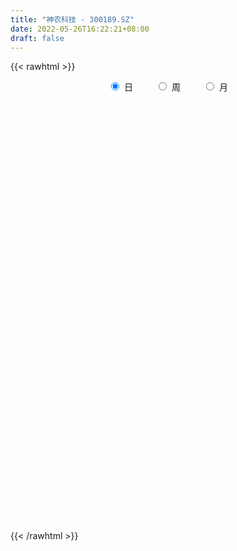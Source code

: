 ```yaml
---
title: "神农科技 - 300189.SZ"
date: 2022-05-26T16:22:21+08:00
draft: false
---
```

{{< rawhtml >}}
    <div style="text-align: center">
        <label style="padding: 1rem;"><input style="margin-right: .5rem" type="radio" name="period" value="D" checked onclick="period_change(this)">日</label>
        <label style="padding: 1rem;"><input style="margin-right: .5rem" type="radio" name="period" value="W" onclick="period_change(this)">周</label>
        <label style="padding: 1rem;"><input style="margin-right: .5rem" type="radio" name="period" value="M" onclick="period_change(this)">月</label>
    </div>
    <div id="chart" style="height: 700px;"></div> 
    <script type="text/javascript">
        const D_v = [221427.5,220126.74,212995.93,187002.73,389281.19,468902.78,307230.5,248654.86,232106.1,325327.1,244680.83,442711.5,512881.72,376508.0,364541.76,390966.27,233790.77,175283.08,256655.1,210561.5,203528.81,246309.56,221270.44,147859.33,313978.58,1551215.27,1178352.52,631935.42,480003.59,545275.22,799093.04,592951.86,529334.05,643254.42,904867.91,1520172.8,949518.27,1196945.8400000001,838234.14,1289145.6299999999,1367987.3100000001,982517.29,641512.48,553395.45,1261748.0800000001,732877.54,625342.98,1021314.39,1595208.5900000001,1415084.48,1264496.7,1037135.04,1068591.6799999999,1114634.51,1195392.3700000001,1519940.52,1092014.3400000001,1830542.3799999999,1083119.6200000001,749016.87,748672.1,957657.52,685696.8199999999,1139090.73,1005243.37,774720.0,358575.77,346448.83,293955.55,384685.1,403332.57,456805.97,756200.3199999999,451701.15,344176.12,384254.34,258199.54,265588.38,590763.11,364425.09,228856.15,838490.96,1144637.9399999999,738528.99,621889.55,478455.92,471157.39,886914.61,581817.46,306434.99,637147.17,517905.34,306486.59,185674.56,281702.0,157778.94,507738.75,412223.3,276349.1,291842.24,212289.3,446748.0,461545.38,308509.0,201988.55,188543.0,161842.0,132870.14,159846.0,329126.0,202982.84,116525.0,169231.5,279080.04,225454.49,297828.53,234854.71,155724.0,485725.69,348773.69,299288.0,919610.42,676040.0,292666.36,230934.5,237612.79,184900.91,216069.2,266731.83,244436.21,173340.0,193671.05,171065.38,205373.38,161489.7,289467.29,207354.11,195347.0,180239.69,169894.07,354476.5,437767.63,272613.0,440521.79,272103.05,438979.41,635307.79,661361.35,493871.56,489530.91,644792.01,558711.96,558547.78,386285.5,402298.07,483935.72,243616.8,914162.41,542324.13,354297.5,553081.72,242763.26,379045.48,234863.14,415181.01,461402.14,370172.17,484359.47,204275.2,268207.5,156443.97,152685.0,291152.0,245563.59,224158.0,252987.73,218944.05,256878.01,277331.0,181918.0,179094.5,181186.03,184789.0,205204.58,182207.64,224216.1,339104.96,421166.94,572440.0,550833.6899999999,327034.44,238997.64,219918.14,1780584.29,1676909.1200000001,1221545.3700000001,1212899.8300000001,879284.62,814819.55,695037.16,1457213.8,939723.9,786296.0,697139.74,678268.79,543797.54,1530311.21,914368.8100000001,544634.0600000001,680582.71,1431298.72,1925667.1699999999,1819511.6599999999,1600358.78,1083783.4399999999,1385683.1599999999,1101824.8300000001,801973.0,562685.0,2839201.6099999999,2668002.1600000001,2456901.5,1743604.22,1588635.5,1787042.3300000001,2258782.6899999999,2464278.6499999999,2089936.9299999999,1375220.3899999999,1302164.72,1142779.95,1030344.0,903600.98,888578.2,889006.27,710558.36,568527.8,740716.6800000001,1000331.24,664975.0,686676.5,1966407.04,1435565.1599999999,906001.53,1498781.0700000001,1339130.51,1563567.22,1250356.8999999999,790852.15,652354.72]
const D_histogram = [0.0,0.0044672365,0.001917439,-0.0023484985,0.0027497271,0.006423761,0.0051688395,0.0066221381,0.0071289126,0.0082759631,0.0046399204,0.007758609,0.0123771556,0.0061782827,0.0056354906,-0.0041101027,-0.0088927596,-0.0141228206,-0.0212414786,-0.024016874,-0.0321660629,-0.034886638,-0.0429170055,-0.0429076635,-0.0313801153,0.0155519985,0.0451650581,0.0463131482,0.0371123247,0.0365008013,0.0418599257,0.038459639,0.0239161247,0.0190505526,0.030035218,0.0496720378,0.0550821308,0.0677586303,0.0586435484,0.0483394488,0.0536744943,0.0409682507,0.0239085503,0.0049599928,0.0119747883,0.0023208817,-0.0006872677,0.0050965097,0.0186287919,0.0203114274,0.0214523767,-0.0142309657,-0.0168470313,-0.0049433987,0.0045991556,0.0191710559,0.0271532021,0.0388209895,0.0259334975,0.0161406541,0.0068495156,-0.0086756615,-0.024083701,-0.0200485919,-0.0269670852,-0.0524522982,-0.0651448859,-0.0760254023,-0.0786447291,-0.0719404858,-0.0672380097,-0.0568635219,-0.0675988838,-0.0793614739,-0.0820359427,-0.0799633298,-0.0761180885,-0.0699135301,-0.0509089242,-0.0400779569,-0.0297410862,-0.003595403,0.0196093528,0.0377951371,0.0428611828,0.0387025939,0.0410173281,0.041430997,0.0264971142,0.0090479162,0.01389062,0.0005111022,-0.0184841266,-0.0252832212,-0.0457219754,-0.0518361556,-0.0344934236,-0.0173187568,-0.0113211076,-0.01453213,-0.0111881646,-0.0057999857,0.0082583483,0.0123171213,0.0085911692,0.0027143483,-0.0022941795,-0.002661634,-0.0058384143,-0.0157015999,-0.0343082761,-0.0381963156,-0.0300154176,-0.0178212715,-0.0081775547,0.0051242908,0.0097991703,0.0139048486,0.0269794938,0.0347180011,0.0399034793,0.0578040515,0.051971595,0.0423000319,0.0402054297,0.0352199665,0.0298799935,0.0264441783,0.0198544554,0.0096735861,0.0034970954,-0.0043209534,-0.0082809793,-0.0108727593,-0.0092554195,-0.0069781034,-0.0063051332,-0.0104877032,-0.0091741746,-0.0051019221,0.0030503058,0.0114109478,0.01433252,0.0225936413,0.0235061052,0.0235402248,0.02935014,0.0320269854,0.0363558226,0.0363048959,0.0410868613,0.0357901332,0.0199051292,0.0115726586,-0.0050173142,-0.0061183445,-0.0089267223,0.0020403958,0.0057459236,0.003416328,-0.0127924575,-0.0183144799,-0.0180833836,-0.0148554193,-0.0105226096,-0.0139967503,-0.009386582,-0.0216276098,-0.0290615896,-0.0406847857,-0.0510407823,-0.0548378989,-0.071430768,-0.0796948969,-0.0910583455,-0.0805867977,-0.0593474658,-0.034889938,-0.0121705968,0.0038288002,0.0103015884,0.0161840789,0.0181604423,0.0232871151,0.0217702199,0.0256918139,0.0359488975,0.0444519021,0.0404594246,0.0357720411,0.0263460562,0.0194894986,0.0171111263,0.0495341043,0.0751539112,0.0854226491,0.0898038712,0.067724378,0.053037266,0.0257636495,0.0315390149,0.0155345457,-0.017784764,-0.0365569563,-0.0387621408,-0.0310176762,0.0043257592,0.0148999462,0.0157427381,0.0142350785,0.02853156,0.0442611771,0.0606017796,0.0476126621,0.0289379926,0.017823557,0.0107133898,-0.0075785568,-0.0261592693,0.0243975796,0.0364487288,0.0427957354,0.0476899418,0.0334393578,0.0404070228,0.0576638164,0.0548065137,0.015754419,-0.0369526593,-0.0768640796,-0.1224424339,-0.1357191637,-0.1615679033,-0.155920834,-0.1304734553,-0.1166266035,-0.0971090871,-0.071648234,-0.0512917314,-0.0446574037,-0.0321918058,0.0222773985,0.0446461418,0.0551932234,0.0678628508,0.0804058361,0.0894759529,0.0720774031,0.0605345932,0.0473855806]
const D_fast = [0.0,0.0055840456,0.0035136078,-0.0013394543,0.0044462031,0.0097261773,0.0097634656,0.0128722988,0.0151613014,0.0183773427,0.0159012801,0.0209596209,0.0286724564,0.0240181542,0.0248842348,0.0141111158,0.007105269,-0.0016554971,-0.0140845248,-0.0228641388,-0.0390548433,-0.050497078,-0.0692566968,-0.0799742706,-0.0762917513,-0.0254716378,0.0154326862,0.0281590634,0.0282363211,0.036749998,0.0525741039,0.0587887269,0.0502242438,0.0501213098,0.0686147797,0.100669609,0.1198502347,0.1494663918,0.155012197,0.1567929595,0.1755466286,0.1730824477,0.1619998848,0.1442913255,0.1542998181,0.145226132,0.1420461656,0.1491040704,0.1672935506,0.174054043,0.1805580864,0.1413170027,0.1344891792,0.1451569621,0.1558493053,0.1752139696,0.1899844163,0.2113574511,0.2049533335,0.1991956536,0.191616894,0.1739228016,0.1524938368,0.1515167979,0.1378565333,0.0992582458,0.0702794365,0.0403925696,0.0181120606,0.0068311824,-0.0052758439,-0.0091172366,-0.0367523194,-0.0683552781,-0.0915387325,-0.109456952,-0.1246412328,-0.135915057,-0.1296376821,-0.128826204,-0.1259246049,-0.1006777724,-0.0725706784,-0.0449361098,-0.0291547685,-0.0236377089,-0.0110686427,-0.0002972245,-0.0086068288,-0.0237940478,-0.0154786889,-0.0287304312,-0.0523466916,-0.0654665915,-0.0973358396,-0.1164090586,-0.1076896826,-0.0948447049,-0.0916773327,-0.0985213876,-0.0979744633,-0.0940362809,-0.0779133598,-0.0707753064,-0.0723534662,-0.0775517001,-0.0831337728,-0.0841666357,-0.0888030197,-0.1025916052,-0.1297753504,-0.1432124688,-0.1425354252,-0.1347965969,-0.1271972689,-0.1126143507,-0.1054896786,-0.0979077881,-0.0780882695,-0.0616702619,-0.0465089139,-0.0141573288,-0.0069968866,-0.0060934417,0.0018633136,0.0056828419,0.0078128674,0.0109880968,0.0093619877,0.0015995149,-0.0037027019,-0.0126009891,-0.0186312598,-0.0239412296,-0.0246377447,-0.0241049545,-0.0250082676,-0.0318127634,-0.0327927785,-0.0299960065,-0.0210812022,-0.0098678232,-0.003363121,0.0105464107,0.0173354009,0.0232545767,0.0364020269,0.0470856187,0.0605034114,0.0695287088,0.0845823895,0.0882331947,0.077324473,0.0718851671,0.0540408656,0.0514102493,0.0463701909,0.0578474079,0.0629894166,0.0615139029,0.0421070031,0.0320063607,0.0277166111,0.0272307206,0.0289328779,0.0219595496,0.0242230724,0.0065751422,-0.008124235,-0.0299186275,-0.0530348197,-0.070541411,-0.1049919722,-0.1331798253,-0.1673078603,-0.1769830119,-0.1705805464,-0.1548455032,-0.1351688111,-0.1182122141,-0.1091640288,-0.0992355186,-0.0927190446,-0.081770593,-0.0778449332,-0.0675003857,-0.0482560778,-0.0286400977,-0.022517719,-0.0182620922,-0.021101563,-0.023085746,-0.0211863367,0.0236201673,0.068028452,0.0996528522,0.1264850421,0.1213366434,0.119908848,0.0990761438,0.1127362629,0.1006154301,0.0628499294,0.034938498,0.0230427784,0.0230328238,0.0594576991,0.0737568726,0.078535349,0.0805864591,0.1020158306,0.1288107419,0.1603017893,0.1592158374,0.1477756661,0.1411171197,0.1366853,0.1164987141,0.0913781843,0.1480344281,0.1691977595,0.1862437,0.2030603918,0.1971696473,0.214239068,0.2459118157,0.2567561414,0.2216426515,0.1596974083,0.1005699681,0.0243810054,-0.0228255153,-0.0890662308,-0.12239937,-0.1295703551,-0.1448801542,-0.1496399096,-0.142091115,-0.1345575453,-0.1390875685,-0.1346699221,-0.0746313681,-0.0411010894,-0.0167557019,0.0128796382,0.0455240825,0.0769631875,0.0775839885,0.0811748269,0.0798722095]
const D_slow = [0.0,0.0011168091,0.0015961689,0.0010090442,0.001696476,0.0033024163,0.0045946261,0.0062501607,0.0080323888,0.0101013796,0.0112613597,0.0132010119,0.0162953008,0.0178398715,0.0192487442,0.0182212185,0.0159980286,0.0124673234,0.0071569538,0.0011527353,-0.0068887804,-0.0156104399,-0.0263396913,-0.0370666072,-0.044911636,-0.0410236364,-0.0297323718,-0.0181540848,-0.0088760036,0.0002491967,0.0107141781,0.0203290879,0.0263081191,0.0310707572,0.0385795617,0.0509975712,0.0647681039,0.0817077615,0.0963686486,0.1084535108,0.1218721343,0.132114197,0.1380913346,0.1393313328,0.1423250298,0.1429052503,0.1427334333,0.1440075608,0.1486647587,0.1537426156,0.1591057097,0.1555479683,0.1513362105,0.1501003608,0.1512501497,0.1560429137,0.1628312142,0.1725364616,0.179019836,0.1830549995,0.1847673784,0.182598463,0.1765775378,0.1715653898,0.1648236185,0.151710544,0.1354243225,0.1164179719,0.0967567896,0.0787716682,0.0619621658,0.0477462853,0.0308465644,0.0110061959,-0.0095027898,-0.0294936222,-0.0485231444,-0.0660015269,-0.0787287579,-0.0887482472,-0.0961835187,-0.0970823694,-0.0921800312,-0.082731247,-0.0720159513,-0.0623403028,-0.0520859708,-0.0417282215,-0.035103943,-0.0328419639,-0.0293693089,-0.0292415334,-0.033862565,-0.0401833703,-0.0516138642,-0.0645729031,-0.073196259,-0.0775259482,-0.0803562251,-0.0839892576,-0.0867862987,-0.0882362951,-0.0861717081,-0.0830924277,-0.0809446354,-0.0802660484,-0.0808395932,-0.0815050017,-0.0829646053,-0.0868900053,-0.0954670743,-0.1050161532,-0.1125200076,-0.1169753255,-0.1190197142,-0.1177386415,-0.1152888489,-0.1118126367,-0.1050677633,-0.096388263,-0.0864123932,-0.0719613803,-0.0589684816,-0.0483934736,-0.0383421162,-0.0295371245,-0.0220671262,-0.0154560816,-0.0104924677,-0.0080740712,-0.0071997974,-0.0082800357,-0.0103502805,-0.0130684703,-0.0153823252,-0.0171268511,-0.0187031344,-0.0213250602,-0.0236186038,-0.0248940844,-0.0241315079,-0.021278771,-0.017695641,-0.0120472306,-0.0061707043,-0.0002856481,0.0070518869,0.0150586332,0.0241475889,0.0332238129,0.0434955282,0.0524430615,0.0574193438,0.0603125084,0.0590581799,0.0575285938,0.0552969132,0.0558070121,0.057243493,0.058097575,0.0548994606,0.0503208406,0.0457999947,0.0420861399,0.0394554875,0.0359562999,0.0336096544,0.028202752,0.0209373546,0.0107661581,-0.0019940374,-0.0157035121,-0.0335612041,-0.0534849284,-0.0762495148,-0.0963962142,-0.1112330806,-0.1199555651,-0.1229982143,-0.1220410143,-0.1194656172,-0.1154195975,-0.1108794869,-0.1050577081,-0.0996151531,-0.0931921996,-0.0842049753,-0.0730919998,-0.0629771436,-0.0540341333,-0.0474476193,-0.0425752446,-0.038297463,-0.025913937,-0.0071254592,0.0142302031,0.0366811709,0.0536122654,0.0668715819,0.0733124943,0.081197248,0.0850808844,0.0806346934,0.0714954544,0.0618049192,0.0540505001,0.0551319399,0.0588569264,0.062792611,0.0663513806,0.0734842706,0.0845495648,0.0997000097,0.1116031753,0.1188376734,0.1232935627,0.1259719101,0.1240772709,0.1175374536,0.1236368485,0.1327490307,0.1434479646,0.15537045,0.1637302895,0.1738320452,0.1882479993,0.2019496277,0.2058882325,0.1966500676,0.1774340477,0.1468234393,0.1128936483,0.0725016725,0.033521464,0.0009031002,-0.0282535507,-0.0525308225,-0.070442881,-0.0832658138,-0.0944301648,-0.1024781162,-0.0969087666,-0.0857472311,-0.0719489253,-0.0549832126,-0.0348817536,-0.0125127654,0.0055065854,0.0206402337,0.0324866289]
const D_data = [['2021-05-17', 4.51, 4.48, 4.44, 4.55],['2021-05-18', 4.49, 4.55, 4.45, 4.57],['2021-05-19', 4.52, 4.47, 4.47, 4.58],['2021-05-20', 4.45, 4.43, 4.42, 4.51],['2021-05-21', 4.44, 4.55, 4.43, 4.64],['2021-05-24', 4.76, 4.56, 4.55, 4.9],['2021-05-25', 4.45, 4.51, 4.41, 4.55],['2021-05-26', 4.45, 4.55, 4.45, 4.59],['2021-05-27', 4.55, 4.55, 4.5, 4.58],['2021-05-28', 4.51, 4.57, 4.51, 4.63],['2021-05-31', 4.55, 4.51, 4.47, 4.57],['2021-06-01', 4.53, 4.6, 4.5, 4.69],['2021-06-02', 4.59, 4.65, 4.52, 4.77],['2021-06-03', 4.61, 4.52, 4.49, 4.64],['2021-06-04', 4.54, 4.58, 4.53, 4.68],['2021-06-07', 4.57, 4.44, 4.43, 4.57],['2021-06-08', 4.43, 4.46, 4.4, 4.48],['2021-06-09', 4.43, 4.42, 4.4, 4.46],['2021-06-10', 4.43, 4.35, 4.32, 4.43],['2021-06-11', 4.34, 4.36, 4.33, 4.45],['2021-06-15', 4.35, 4.24, 4.23, 4.36],['2021-06-16', 4.23, 4.25, 4.15, 4.36],['2021-06-17', 4.2, 4.12, 4.1, 4.24],['2021-06-18', 4.14, 4.16, 4.1, 4.17],['2021-06-21', 4.16, 4.3, 4.13, 4.35],['2021-06-22', 4.34, 4.89, 4.3, 5.16],['2021-06-23', 4.7, 4.9, 4.55, 4.98],['2021-06-24', 4.8, 4.66, 4.66, 4.85],['2021-06-25', 4.64, 4.54, 4.54, 4.72],['2021-06-28', 4.61, 4.65, 4.56, 4.79],['2021-06-29', 4.61, 4.77, 4.55, 4.93],['2021-06-30', 4.7, 4.7, 4.62, 4.8],['2021-07-01', 4.65, 4.54, 4.51, 4.81],['2021-07-02', 4.48, 4.63, 4.41, 4.94],['2021-07-05', 4.65, 4.87, 4.58, 4.96],['2021-07-06', 4.85, 5.1, 4.77, 5.45],['2021-07-07', 5.04, 5.04, 4.95, 5.2],['2021-07-08', 5.09, 5.24, 4.98, 5.34],['2021-07-09', 5.13, 5.04, 5.03, 5.27],['2021-07-12', 5.41, 5.03, 5.02, 5.64],['2021-07-13', 4.93, 5.27, 4.93, 5.5],['2021-07-14', 5.16, 5.08, 5.06, 5.32],['2021-07-15', 5.03, 4.99, 4.96, 5.19],['2021-07-16', 4.94, 4.9, 4.86, 4.99],['2021-07-19', 4.93, 5.22, 4.81, 5.37],['2021-07-20', 5.11, 5.03, 4.98, 5.16],['2021-07-21', 5.06, 5.1, 5.01, 5.16],['2021-07-22', 5.12, 5.24, 5.05, 5.34],['2021-07-23', 5.24, 5.42, 5.2, 5.71],['2021-07-26', 5.31, 5.35, 5.21, 5.8],['2021-07-27', 5.32, 5.39, 5.22, 5.65],['2021-07-28', 5.25, 4.86, 4.83, 5.3],['2021-07-29', 4.92, 5.18, 4.9, 5.35],['2021-07-30', 5.29, 5.4, 5.19, 5.52],['2021-08-02', 5.35, 5.45, 5.31, 5.64],['2021-08-03', 5.5, 5.61, 5.38, 5.76],['2021-08-04', 5.5, 5.63, 5.46, 5.66],['2021-08-05', 5.58, 5.78, 5.49, 5.99],['2021-08-06', 5.65, 5.52, 5.48, 5.69],['2021-08-09', 5.56, 5.54, 5.45, 5.69],['2021-08-10', 5.5, 5.53, 5.46, 5.66],['2021-08-11', 5.5, 5.41, 5.27, 5.52],['2021-08-12', 5.45, 5.34, 5.33, 5.54],['2021-08-13', 5.34, 5.56, 5.26, 5.62],['2021-08-16', 5.55, 5.42, 5.41, 5.76],['2021-08-17', 5.32, 5.09, 5.06, 5.33],['2021-08-18', 5.06, 5.12, 5.06, 5.16],['2021-08-19', 5.04, 5.04, 5.0, 5.11],['2021-08-20', 5.02, 5.06, 4.95, 5.13],['2021-08-23', 5.03, 5.14, 5.01, 5.17],['2021-08-24', 5.12, 5.1, 5.08, 5.21],['2021-08-25', 5.1, 5.17, 5.05, 5.22],['2021-08-26', 5.17, 4.86, 4.85, 5.17],['2021-08-27', 4.86, 4.73, 4.66, 4.88],['2021-08-30', 4.69, 4.74, 4.68, 4.86],['2021-08-31', 4.69, 4.73, 4.61, 4.78],['2021-09-01', 4.72, 4.7, 4.66, 4.76],['2021-09-02', 4.7, 4.69, 4.64, 4.74],['2021-09-03', 4.66, 4.86, 4.65, 4.97],['2021-09-06', 4.88, 4.79, 4.71, 4.89],['2021-09-07', 4.75, 4.8, 4.75, 4.82],['2021-09-08', 4.82, 5.07, 4.8, 5.14],['2021-09-09', 5.1, 5.16, 5.1, 5.49],['2021-09-10', 5.14, 5.22, 5.09, 5.39],['2021-09-13', 5.14, 5.14, 5.01, 5.2],['2021-09-14', 5.12, 5.05, 5.03, 5.23],['2021-09-15', 5.0, 5.15, 4.97, 5.16],['2021-09-16', 5.12, 5.16, 5.09, 5.35],['2021-09-17', 5.05, 4.95, 4.9, 5.08],['2021-09-22', 4.8, 4.84, 4.8, 4.89],['2021-09-23', 4.87, 5.09, 4.85, 5.12],['2021-09-24', 5.03, 4.84, 4.8, 5.05],['2021-09-27', 4.8, 4.67, 4.6, 4.87],['2021-09-28', 4.69, 4.73, 4.63, 4.78],['2021-09-29', 4.61, 4.45, 4.45, 4.65],['2021-09-30', 4.51, 4.51, 4.48, 4.56],['2021-10-08', 4.55, 4.79, 4.55, 4.91],['2021-10-11', 4.78, 4.85, 4.74, 4.96],['2021-10-12', 4.76, 4.75, 4.68, 4.84],['2021-10-13', 4.75, 4.62, 4.51, 4.76],['2021-10-14', 4.62, 4.68, 4.54, 4.74],['2021-10-15', 4.74, 4.71, 4.68, 4.99],['2021-10-18', 4.56, 4.86, 4.5, 4.91],['2021-10-19', 4.81, 4.78, 4.76, 4.89],['2021-10-20', 4.75, 4.68, 4.68, 4.79],['2021-10-21', 4.72, 4.62, 4.6, 4.75],['2021-10-22', 4.61, 4.59, 4.57, 4.66],['2021-10-25', 4.57, 4.62, 4.57, 4.66],['2021-10-26', 4.59, 4.56, 4.56, 4.66],['2021-10-27', 4.52, 4.42, 4.25, 4.54],['2021-10-28', 4.4, 4.2, 4.2, 4.41],['2021-10-29', 4.21, 4.28, 4.21, 4.31],['2021-11-01', 4.26, 4.4, 4.26, 4.46],['2021-11-02', 4.45, 4.47, 4.4, 4.55],['2021-11-03', 4.45, 4.47, 4.39, 4.54],['2021-11-04', 4.42, 4.56, 4.42, 4.59],['2021-11-05', 4.56, 4.49, 4.48, 4.64],['2021-11-08', 4.46, 4.5, 4.42, 4.54],['2021-11-09', 4.5, 4.66, 4.48, 4.75],['2021-11-10', 4.62, 4.66, 4.61, 4.78],['2021-11-11', 4.71, 4.68, 4.63, 4.72],['2021-11-12', 4.7, 4.93, 4.66, 5.13],['2021-11-15', 4.85, 4.7, 4.64, 4.92],['2021-11-16', 4.68, 4.64, 4.64, 4.76],['2021-11-17', 4.64, 4.73, 4.6, 4.74],['2021-11-18', 4.73, 4.7, 4.67, 4.79],['2021-11-19', 4.68, 4.69, 4.62, 4.71],['2021-11-22', 4.64, 4.71, 4.64, 4.73],['2021-11-23', 4.72, 4.66, 4.62, 4.75],['2021-11-24', 4.64, 4.58, 4.56, 4.69],['2021-11-25', 4.59, 4.59, 4.54, 4.61],['2021-11-26', 4.55, 4.53, 4.5, 4.61],['2021-11-29', 4.48, 4.54, 4.47, 4.59],['2021-11-30', 4.54, 4.53, 4.48, 4.59],['2021-12-01', 4.53, 4.57, 4.5, 4.57],['2021-12-02', 4.59, 4.58, 4.55, 4.65],['2021-12-03', 4.56, 4.56, 4.53, 4.62],['2021-12-06', 4.55, 4.48, 4.48, 4.56],['2021-12-07', 4.53, 4.53, 4.5, 4.58],['2021-12-08', 4.55, 4.57, 4.49, 4.6],['2021-12-09', 4.56, 4.65, 4.56, 4.73],['2021-12-10', 4.62, 4.7, 4.61, 4.77],['2021-12-13', 4.75, 4.67, 4.62, 4.8],['2021-12-14', 4.64, 4.78, 4.61, 4.78],['2021-12-15', 4.76, 4.73, 4.7, 4.79],['2021-12-16', 4.71, 4.74, 4.67, 4.88],['2021-12-17', 4.7, 4.85, 4.68, 4.93],['2021-12-20', 4.77, 4.86, 4.73, 4.95],['2021-12-21', 4.81, 4.93, 4.74, 4.93],['2021-12-22', 4.88, 4.92, 4.86, 5.03],['2021-12-23', 4.87, 5.03, 4.84, 5.04],['2021-12-24', 4.96, 4.94, 4.85, 5.03],['2021-12-27', 5.0, 4.78, 4.77, 5.05],['2021-12-28', 4.78, 4.83, 4.75, 4.92],['2021-12-29', 4.78, 4.67, 4.65, 4.8],['2021-12-30', 4.69, 4.82, 4.67, 4.95],['2021-12-31', 4.82, 4.79, 4.77, 4.86],['2022-01-04', 4.8, 4.99, 4.78, 5.13],['2022-01-05', 5.15, 4.95, 4.89, 5.2],['2022-01-06', 4.97, 4.89, 4.87, 4.98],['2022-01-07', 4.86, 4.67, 4.66, 4.9],['2022-01-10', 4.67, 4.74, 4.59, 4.74],['2022-01-11', 4.75, 4.79, 4.7, 4.97],['2022-01-12', 4.82, 4.83, 4.74, 4.83],['2022-01-13', 4.79, 4.86, 4.77, 4.99],['2022-01-14', 4.82, 4.76, 4.74, 4.96],['2022-01-17', 4.8, 4.86, 4.77, 4.95],['2022-01-18', 4.79, 4.62, 4.61, 4.83],['2022-01-19', 4.58, 4.61, 4.57, 4.66],['2022-01-20', 4.6, 4.48, 4.47, 4.68],['2022-01-21', 4.48, 4.4, 4.4, 4.49],['2022-01-24', 4.42, 4.4, 4.35, 4.47],['2022-01-25', 4.4, 4.13, 4.1, 4.41],['2022-01-26', 4.13, 4.1, 4.02, 4.16],['2022-01-27', 4.11, 3.93, 3.92, 4.13],['2022-01-28', 3.85, 4.12, 3.85, 4.16],['2022-02-07', 4.24, 4.27, 4.12, 4.28],['2022-02-08', 4.27, 4.38, 4.22, 4.42],['2022-02-09', 4.38, 4.45, 4.34, 4.5],['2022-02-10', 4.39, 4.45, 4.36, 4.47],['2022-02-11', 4.43, 4.38, 4.34, 4.46],['2022-02-14', 4.37, 4.4, 4.34, 4.47],['2022-02-15', 4.38, 4.37, 4.29, 4.41],['2022-02-16', 4.35, 4.43, 4.31, 4.43],['2022-02-17', 4.37, 4.36, 4.33, 4.43],['2022-02-18', 4.31, 4.44, 4.31, 4.45],['2022-02-21', 4.4, 4.57, 4.38, 4.57],['2022-02-22', 4.55, 4.62, 4.53, 4.72],['2022-02-23', 4.72, 4.5, 4.48, 4.78],['2022-02-24', 4.42, 4.49, 4.41, 4.63],['2022-02-25', 4.39, 4.41, 4.34, 4.47],['2022-02-28', 4.44, 4.41, 4.37, 4.47],['2022-03-01', 4.41, 4.45, 4.39, 4.49],['2022-03-02', 4.46, 4.99, 4.46, 5.34],['2022-03-03', 4.88, 5.11, 4.8, 5.24],['2022-03-04', 5.14, 5.08, 4.95, 5.23],['2022-03-07', 5.25, 5.12, 4.97, 5.39],['2022-03-08', 4.93, 4.81, 4.73, 4.97],['2022-03-09', 4.7, 4.86, 4.46, 4.88],['2022-03-10', 4.79, 4.63, 4.6, 4.79],['2022-03-11', 4.64, 5.02, 4.62, 5.25],['2022-03-14', 4.91, 4.75, 4.75, 5.07],['2022-03-15', 4.66, 4.41, 4.41, 4.86],['2022-03-16', 4.46, 4.44, 4.16, 4.52],['2022-03-17', 4.44, 4.57, 4.41, 4.76],['2022-03-18', 4.58, 4.69, 4.49, 4.74],['2022-03-21', 4.7, 5.15, 4.7, 5.36],['2022-03-22', 5.07, 4.98, 4.95, 5.19],['2022-03-23', 4.98, 4.91, 4.89, 5.03],['2022-03-24', 4.86, 4.9, 4.86, 5.06],['2022-03-25', 4.85, 5.16, 4.85, 5.48],['2022-03-28', 5.49, 5.3, 5.15, 5.73],['2022-03-29', 5.32, 5.45, 5.22, 5.71],['2022-03-30', 5.1, 5.15, 4.99, 5.29],['2022-03-31', 5.07, 5.04, 5.01, 5.25],['2022-04-01', 5.25, 5.09, 5.04, 5.45],['2022-04-06', 4.87, 5.12, 4.86, 5.23],['2022-04-07', 5.07, 4.93, 4.87, 5.13],['2022-04-08', 4.94, 4.83, 4.71, 4.94],['2022-04-11', 4.81, 5.8, 4.81, 5.8],['2022-04-12', 5.61, 5.53, 5.4, 5.74],['2022-04-13', 5.43, 5.56, 5.31, 6.06],['2022-04-14', 5.48, 5.63, 5.39, 5.88],['2022-04-15', 5.51, 5.42, 5.37, 5.77],['2022-04-18', 5.43, 5.72, 5.39, 5.98],['2022-04-19', 5.87, 5.98, 5.64, 6.26],['2022-04-20', 5.82, 5.84, 5.8, 6.47],['2022-04-21', 5.77, 5.33, 5.3, 6.2],['2022-04-22', 5.09, 4.93, 4.88, 5.23],['2022-04-25', 4.85, 4.82, 4.76, 5.07],['2022-04-26', 4.85, 4.46, 4.4, 4.91],['2022-04-27', 4.33, 4.62, 4.1, 4.65],['2022-04-28', 4.51, 4.25, 4.2, 4.54],['2022-04-29', 4.3, 4.47, 4.3, 4.54],['2022-05-05', 4.57, 4.69, 4.43, 4.77],['2022-05-06', 4.55, 4.55, 4.53, 4.78],['2022-05-09', 4.5, 4.62, 4.46, 4.72],['2022-05-10', 4.54, 4.74, 4.43, 4.75],['2022-05-11', 4.66, 4.74, 4.61, 4.84],['2022-05-12', 4.67, 4.59, 4.5, 4.75],['2022-05-13', 4.62, 4.67, 4.58, 4.76],['2022-05-16', 4.85, 5.36, 4.76, 5.59],['2022-05-17', 5.32, 5.18, 5.1, 5.33],['2022-05-18', 5.11, 5.15, 5.09, 5.28],['2022-05-19', 5.11, 5.28, 5.1, 5.49],['2022-05-20', 5.2, 5.4, 5.15, 5.53],['2022-05-23', 5.31, 5.48, 5.3, 5.7],['2022-05-24', 5.42, 5.19, 5.16, 5.51],['2022-05-25', 5.16, 5.24, 5.09, 5.25],['2022-05-26', 5.2, 5.2, 5.05, 5.24]]
const W_v = [1000615.3900000001,601721.5,693019.86,773701.61,2233880.8599999999,815709.8999999999,1591432.8200000001,1204503.8,1715139.6000000001,1149829.47,652934.5700000001,316460.25,754177.45,562497.91,424351.63,605233.3099999999,491123.6,379370.23,238299.98,352476.8,217948.17,206840.49,281176.95,244970.65,202862.65,353514.26,247193.13,313590.42,257835.75,336125.28,148158.42,180243.02,355213.86,246925.62,470943.66,485615.05,1593959.8999999999,1062520.9099999999,1981139.6500000001,2320296.3999999999,560037.35,321403.56,546499.0,415163.6,1221831.21,1032133.9199999999,665459.5,342306.12,463148.5,275698.45,364639.13,234347.42,243924.32,434614.86,219396.7,272651.45,174163.0,210232.9,154438.59,148375.16,119908.5,179407.78,224478.2,175321.0,320443.5,456631.23,467178.29,256549.56,456137.0,245764.31,207558.65,235357.09,294060.17,128955.09,129175.41,113282.98,298158.49,143176.61,510825.54,159638.68,332069.75,1552244.9199999999,1202393.5700000001,1823355.25,1087627.3100000001,525246.0,2449013.9499999997,902642.14,761242.3799999999,1138579.77,708061.52,185749.77,897087.64,1116489.99,795465.39,897528.98,626972.9099999999,3176730.3300000001,7049432.8500000006,3284552.2199999997,1006692.0,789013.3100000001,918356.9299999999,503623.26,482587.24,933614.4,331348.83,593007.3199999999,546637.41,308955.49,446079.6699999999,286276.17,267014.39,33183.0,123470.99,230971.35,185844.85,294395.08,452323.75,644525.5399999999,704402.8099999999,573402.8,334730.79,348654.9,312424.72,291483.45,771194.23,2245443.8899999997,635024.25,360778.75,595246.27,941923.78,854071.37,730037.52,519942.82,1754065.3399999999,2538829.7399999998,3502096.96,2408580.6799999997,1628706.6600000001,968855.4099999999,2943127.4900000002,1571850.3600000001,833896.1,1364304.05,2153354.9699999997,3340453.3199999998,4811029.4399999995,1563734.8899999999,1272865.6500000001,834275.8099999999,762933.46,1994537.6300000001,2169606.5500000003,1153692.3300000001,1549661.51,3186620.9399999999,7627967.75,11137202.4800000004,8579543.5599999987,10732062.3100000005,10011614.3100000005,8548229.9499999993,5744195.8700000001,2076163.3900000001,740994.09,5580939.9400000004,3780614.7799999993,3613366.0699999998,2875429.4900000002,2841315.6800000002,2332812.2400000002,2217324.1499999999,3454562.3299999996,5488514.0600000005,5389970.4699999997,7562568.8600000003,3986471.2399999998,5515683.1799999997,3254244.98,2797499.5599999996,2615808.46,2138903.6099999999,851211.6899999999,1427588.0,7502211.7800000003,5477954.3499999996,3143386.5600000001,5138713.6600000001,6319097.9299999997,3039286.5600000001,2810010.4100000001,3239445.2599999998,2274312.6899999999,1822380.71,775840.1799999999,2044066.3100000001,1230834.0899999999,1582221.3399999999,1941323.8099999998,1267256.72,818968.14,4155485.3799999999,3109908.5899999999,5409738.96,4834558.1600000001,5236491.5800000001,5899942.4099999992,6721009.2300000004,4280134.04,2778943.52,2452725.1099999999,1842981.4899999998,3314939.1299999999,3040234.9299999997,1461487.5,931642.0900000001,507738.75,1639451.9399999999,1322427.9299999999,941349.98,1206449.27,2209121.7999999998,1622154.5599999998,1094248.29,1034749.86,1337724.8900000001,2059525.04,2848267.79,2074683.8700000001,2363865.7599999998,1733255.0300000003,1483458.3099999998,1166546.3200000001,1114165.5600000001,977603.35,2210580.0299999998,5137954.5600000005,5059254.96,3645225.9699999997,5101195.5099999998,7815004.2100000009,2466482.8300000001,11296344.9900000002,9975260.9900000002,5267467.8500000006,1599564.6299999999,3661227.2199999997,7145885.3100000005,4257130.9900000002]
const W_histogram = [0.0,-0.0051054131,0.0009083563,0.0116595618,0.0190463404,0.0283609602,0.0517326948,0.0672558231,0.0871033855,0.1109751578,0.1090614755,0.0959431281,0.0966925778,0.0694983563,0.0611564634,0.0406780405,0.0295278909,-0.0052525705,-0.0351398868,-0.044359025,-0.0579083099,-0.0746057395,-0.0973364299,-0.1000990391,-0.0944403119,-0.0759265258,-0.0680218549,-0.0580916395,-0.06770166,-0.0735848037,-0.0607014783,-0.0442508278,-0.0333457036,-0.0232211877,-0.0064056404,0.000973284,0.023746488,0.063855069,0.0679086671,0.0477200733,0.0260500318,0.0051662302,0.0024508098,0.0048779731,0.0180481743,0.0187132417,0.0127391717,0.0009734245,-0.0042352229,-0.0107948981,-0.0312346079,-0.0496587317,-0.0670168731,-0.0737097171,-0.0814952062,-0.0766081391,-0.0791759813,-0.0873777008,-0.09401429,-0.0920877641,-0.0872378552,-0.0838019172,-0.0761359317,-0.0877449745,-0.0838232591,-0.0561418118,-0.02318767,-0.0013668992,0.0238221043,0.0235822641,0.0328900069,0.0425136864,0.0421613528,0.0348404466,0.0247324929,0.0261147098,0.0313758812,0.0329774049,0.0334023691,0.0278860672,0.0354641033,0.0660875729,0.086425155,0.1347905238,0.1557609007,0.1644880814,0.2151250235,0.2250677427,0.1944300366,0.1867453111,0.1436465072,0.1007044083,0.0790273985,0.0773787494,0.0384157742,0.010566857,-0.0222818911,0.0551892459,0.0419046975,-0.0059648619,-0.0398034544,-0.0814902363,-0.0950926097,-0.1086695484,-0.1123366667,-0.1170023468,-0.1249735347,-0.1132540189,-0.1080561016,-0.0967611713,-0.0788254289,-0.0708896257,-0.0720287333,-0.0677829344,-0.0615064144,-0.0528695646,-0.0405328566,-0.0245169474,0.0000412555,0.0184553008,0.044774482,0.0592504646,0.0634949313,0.0590447324,0.0441381842,0.0188913885,0.0343926654,0.0254034532,0.0091355263,-0.0140534712,-0.0486291217,-0.0545949956,-0.0511261147,-0.062868859,-0.0508400819,-0.0129392897,0.0092259474,0.0318326568,0.0464384953,0.0468617417,0.0382666195,0.0479948473,0.0315741912,0.0308234104,0.0290143054,0.0329523366,0.0746725566,0.0700699603,0.0614035811,0.0428463366,0.019603012,0.0028926136,0.0071007366,-0.0019818393,-0.0131705374,0.0004643017,0.0270277041,0.1240580443,0.1296984176,0.2274375535,0.3032318964,0.3038095557,0.3292722665,0.2393354891,0.1482462356,0.0953333369,0.0874122579,0.0377077556,-0.047153318,-0.1003542186,-0.1523915351,-0.1699918477,-0.184481106,-0.1703133296,-0.1066295668,-0.074355948,-0.0358503679,-0.0266461861,-0.1160013994,-0.2149581223,-0.2523523435,-0.2786192544,-0.3156832741,-0.3268579471,-0.2655917182,-0.140467446,-0.0626056898,-0.0565967122,-0.0058267634,0.0237634362,0.0263478942,0.0437189749,0.0368007505,0.028338958,-0.012620154,-0.0251851536,-0.0294480196,-0.0301312146,-0.026551722,-0.021065762,-0.029302498,-0.044365431,-0.0258019054,-0.0055834124,0.0350468733,0.0511613747,0.0930681595,0.1142705654,0.1300584297,0.1362230958,0.1012609472,0.0529722902,0.0280975979,0.0338163201,0.0181284145,0.0000151432,-0.0327086934,-0.0338713869,-0.0380883764,-0.0464645732,-0.0690280405,-0.0659584859,-0.0321551653,-0.0241832649,-0.0276593668,-0.0259402342,-0.0139758831,0.0044528119,0.0221279612,0.0230375687,0.0152531988,0.0157946262,-0.0072278284,-0.0386909057,-0.0392453326,-0.0330718369,-0.0286732468,0.0191200023,0.0449763089,0.0383942553,0.0627921308,0.0707239944,0.0556329289,0.0810208516,0.0613416031,0.0162214637,-0.0080546947,-0.0154225883,0.0271574541,0.0393994543]
const W_fast = [0.0,-0.0063817664,-0.0001409079,0.0135251881,0.0256735517,0.0420784116,0.0783833199,0.1107204039,0.1523438128,0.2039593745,0.2293110611,0.2401784957,0.2651010899,0.2552814575,0.2622286804,0.2519197676,0.2481515907,0.2120579867,0.1733856987,0.1530768042,0.1250504418,0.0897015774,0.0426367795,0.0148494105,-0.0031019402,-0.0035697855,-0.0126705785,-0.0172632729,-0.0437987084,-0.068078053,-0.0703700972,-0.0649821536,-0.0624134553,-0.0580942363,-0.0428800991,-0.0352578537,-0.0065480278,0.0495243205,0.0705550854,0.0622965099,0.0471389763,0.0275467323,0.0254440143,0.029090671,0.0467729157,0.0521162935,0.0493270165,0.0378046254,0.0315371723,0.0222787726,-0.0059695893,-0.036808396,-0.0709207557,-0.0960410289,-0.1242003196,-0.1384652872,-0.1608271247,-0.1908732695,-0.2210134311,-0.2421088463,-0.2590684012,-0.2765829425,-0.28795094,-0.3214962264,-0.3385303257,-0.3248843314,-0.297727107,-0.2762480611,-0.2451035315,-0.2394478057,-0.2219175612,-0.2016654601,-0.1914774554,-0.19008825,-0.1940130805,-0.1861021861,-0.1729970445,-0.1631511695,-0.1543756131,-0.1529203981,-0.1364763362,-0.0893309734,-0.0473871025,0.0346758972,0.0945864993,0.1444357004,0.2488538984,0.3150635532,0.3330333563,0.3720349586,0.3648477814,0.3470817847,0.3451616244,0.3628576627,0.333498631,0.3082914281,0.2698722072,0.3611406557,0.3583322817,0.3089715068,0.2651820507,0.2031227098,0.1657471839,0.1250028581,0.0932515731,0.0593353063,0.0201207348,0.0035267459,-0.0182893622,-0.0311847248,-0.0329553397,-0.0427419429,-0.0618882338,-0.0745881685,-0.0836882521,-0.0882687934,-0.0860652996,-0.0761786273,-0.0516101105,-0.0285822399,0.0089305617,0.0382191605,0.0583373601,0.0686483442,0.0647763421,0.0442523936,0.0683518368,0.0657134879,0.0517294426,0.0250270773,-0.0217058537,-0.0413204765,-0.0506331242,-0.0780930833,-0.0787743267,-0.0441083569,-0.0196366329,0.0109282406,0.0371437029,0.0492823848,0.0502539174,0.0719808571,0.0634537487,0.0704088205,0.075853292,0.0880294073,0.1484177665,0.1613326603,0.1680171764,0.160171516,0.1418289443,0.1258416993,0.1318250066,0.1222469708,0.1077656383,0.1215165529,0.1548368813,0.2828817326,0.3209467103,0.4755452346,0.6271475515,0.7036775998,0.8114583773,0.7813554721,0.7273277775,0.698248213,0.7121801985,0.6719026351,0.575253232,0.4969637767,0.4068285765,0.3467303019,0.2861207671,0.2577102111,0.2947365823,0.308421214,0.3379642022,0.3405068374,0.2221512742,0.0694550207,-0.0310272863,-0.1269490109,-0.242933849,-0.3358230088,-0.3409547095,-0.2509472987,-0.188736965,-0.1968771654,-0.1475639075,-0.1120328489,-0.1028614173,-0.0745605928,-0.0722786296,-0.0736556826,-0.1177698332,-0.1366311211,-0.148255992,-0.1564719907,-0.1595304286,-0.1593109092,-0.1748732696,-0.2010275604,-0.1889145111,-0.1700918713,-0.1206998672,-0.0917950221,-0.0266211974,0.0231488498,0.0714513216,0.1116717616,0.1020248498,0.0669792654,0.0491289725,0.0633017747,0.0521459728,0.0340364872,-0.0068645227,-0.0164950629,-0.0302341465,-0.0502264866,-0.0900469641,-0.1034670309,-0.0777025017,-0.0757764175,-0.086167361,-0.0909332871,-0.0824629067,-0.0629210087,-0.0397138691,-0.0330448695,-0.0370159396,-0.0325258557,-0.0573552674,-0.0984910712,-0.1088568312,-0.1109512946,-0.1137210162,-0.0611477666,-0.0240473827,-0.0210308725,0.0190650357,0.0446778979,0.0434950646,0.0891382002,0.0847943525,0.043729579,0.017439747,0.0062162062,0.0555856122,0.0776774759]
const W_slow = [0.0,-0.0012763533,-0.0010492642,0.0018656262,0.0066272113,0.0137174514,0.0266506251,0.0434645809,0.0652404272,0.0929842167,0.1202495856,0.1442353676,0.1684085121,0.1857831011,0.201072217,0.2112417271,0.2186236998,0.2173105572,0.2085255855,0.1974358293,0.1829587518,0.1643073169,0.1399732094,0.1149484496,0.0913383717,0.0723567402,0.0553512765,0.0408283666,0.0239029516,0.0055067507,-0.0096686189,-0.0207313258,-0.0290677517,-0.0348730486,-0.0364744587,-0.0362311377,-0.0302945157,-0.0143307485,0.0026464183,0.0145764366,0.0210889446,0.0223805021,0.0229932046,0.0242126978,0.0287247414,0.0334030518,0.0365878448,0.0368312009,0.0357723952,0.0330736706,0.0252650186,0.0128503357,-0.0039038826,-0.0223313118,-0.0427051134,-0.0618571482,-0.0816511435,-0.1034955687,-0.1269991412,-0.1500210822,-0.171830546,-0.1927810253,-0.2118150082,-0.2337512519,-0.2547070666,-0.2687425196,-0.2745394371,-0.2748811619,-0.2689256358,-0.2630300698,-0.2548075681,-0.2441791465,-0.2336388083,-0.2249286966,-0.2187455734,-0.2122168959,-0.2043729256,-0.1961285744,-0.1877779822,-0.1808064653,-0.1719404395,-0.1554185463,-0.1338122575,-0.1001146266,-0.0611744014,-0.0200523811,0.0337288748,0.0899958105,0.1386033197,0.1852896474,0.2212012742,0.2463773763,0.2661342259,0.2854789133,0.2950828568,0.2977245711,0.2921540983,0.3059514098,0.3164275842,0.3149363687,0.3049855051,0.284612946,0.2608397936,0.2336724065,0.2055882398,0.1763376531,0.1450942695,0.1167807647,0.0897667393,0.0655764465,0.0458700893,0.0281476829,0.0101404995,-0.0068052341,-0.0221818377,-0.0353992288,-0.045532443,-0.0516616798,-0.051651366,-0.0470375407,-0.0358439203,-0.0210313041,-0.0051575713,0.0096036118,0.0206381579,0.025361005,0.0339591714,0.0403100347,0.0425939163,0.0390805485,0.026923268,0.0132745191,0.0004929905,-0.0152242243,-0.0279342448,-0.0311690672,-0.0288625803,-0.0209044162,-0.0092947923,0.0024206431,0.011987298,0.0239860098,0.0318795576,0.0395854102,0.0468389865,0.0550770707,0.0737452098,0.0912626999,0.1066135952,0.1173251794,0.1222259324,0.1229490858,0.1247242699,0.1242288101,0.1209361757,0.1210522512,0.1278091772,0.1588236883,0.1912482927,0.2481076811,0.3239156552,0.3998680441,0.4821861107,0.542019983,0.5790815419,0.6029148761,0.6247679406,0.6341948795,0.62240655,0.5973179953,0.5592201116,0.5167221496,0.4706018731,0.4280235407,0.401366149,0.382777162,0.3738145701,0.3671530235,0.3381526737,0.2844131431,0.2213250572,0.1516702436,0.0727494251,-0.0089650617,-0.0753629913,-0.1104798528,-0.1261312752,-0.1402804533,-0.1417371441,-0.1357962851,-0.1292093115,-0.1182795678,-0.1090793801,-0.1019946406,-0.1051496791,-0.1114459675,-0.1188079724,-0.1263407761,-0.1329787066,-0.1382451471,-0.1455707716,-0.1566621294,-0.1631126057,-0.1645084588,-0.1557467405,-0.1429563968,-0.1196893569,-0.0911217156,-0.0586071082,-0.0245513342,0.0007639026,0.0140069751,0.0210313746,0.0294854546,0.0340175583,0.0340213441,0.0258441707,0.017376324,0.0078542299,-0.0037619134,-0.0210189235,-0.037508545,-0.0455473363,-0.0515931526,-0.0585079943,-0.0649930528,-0.0684870236,-0.0673738206,-0.0618418303,-0.0560824381,-0.0522691384,-0.0483204819,-0.050127439,-0.0598001654,-0.0696114986,-0.0778794578,-0.0850477695,-0.0802677689,-0.0690236917,-0.0594251278,-0.0437270951,-0.0260460965,-0.0121378643,0.0081173486,0.0234527494,0.0275081153,0.0254944416,0.0216387946,0.0284281581,0.0382780216]
const W_data = [['2017-07-14', 3.31, 3.28, 3.24, 3.4],['2017-07-21', 3.27, 3.2, 3.04, 3.28],['2017-07-28', 3.21, 3.34, 3.19, 3.39],['2017-08-04', 3.35, 3.45, 3.29, 3.49],['2017-08-11', 3.45, 3.47, 3.38, 3.78],['2017-08-18', 3.46, 3.56, 3.46, 3.65],['2017-08-25', 3.55, 3.86, 3.53, 3.9],['2017-09-01', 3.84, 3.92, 3.79, 4.08],['2017-09-08', 4.05, 4.14, 4.05, 4.37],['2017-09-15', 4.15, 4.4, 4.08, 4.57],['2017-09-22', 4.38, 4.24, 4.14, 4.55],['2017-09-29', 4.25, 4.16, 4.08, 4.25],['2017-10-13', 4.16, 4.4, 4.16, 4.54],['2017-10-20', 4.34, 4.07, 3.95, 4.51],['2017-10-27', 4.07, 4.29, 4.0, 4.3],['2017-11-03', 4.31, 4.13, 4.11, 4.45],['2017-11-10', 4.14, 4.22, 4.13, 4.4],['2017-11-17', 4.22, 3.84, 3.8, 4.22],['2017-11-24', 3.86, 3.74, 3.7, 3.97],['2017-12-01', 3.72, 3.89, 3.53, 3.95],['2017-12-08', 3.86, 3.76, 3.7, 3.99],['2017-12-15', 3.75, 3.61, 3.57, 3.79],['2017-12-22', 3.61, 3.38, 3.3, 3.65],['2017-12-29', 3.36, 3.5, 3.26, 3.57],['2018-01-05', 3.51, 3.55, 3.43, 3.58],['2018-01-12', 3.55, 3.72, 3.47, 3.74],['2018-01-19', 3.69, 3.61, 3.58, 3.73],['2018-01-26', 3.62, 3.64, 3.56, 3.86],['2018-02-02', 3.64, 3.35, 3.28, 3.73],['2018-02-09', 3.36, 3.3, 3.27, 3.56],['2018-02-14', 3.28, 3.5, 3.28, 3.54],['2018-02-23', 3.55, 3.58, 3.44, 3.63],['2018-03-02', 3.55, 3.55, 3.52, 3.66],['2018-03-09', 3.54, 3.57, 3.48, 3.58],['2018-03-16', 3.57, 3.71, 3.52, 3.71],['2018-03-23', 3.69, 3.65, 3.55, 3.79],['2018-03-30', 3.6, 3.93, 3.32, 4.02],['2018-04-04', 3.87, 4.35, 3.82, 4.42],['2018-04-13', 4.69, 4.07, 3.98, 4.79],['2018-04-20', 4.48, 3.77, 3.75, 4.55],['2018-04-27', 3.79, 3.67, 3.65, 3.89],['2018-05-04', 3.67, 3.58, 3.47, 3.67],['2018-05-11', 3.56, 3.75, 3.56, 3.83],['2018-05-18', 3.73, 3.82, 3.61, 3.85],['2018-05-25', 3.85, 4.01, 3.78, 4.29],['2018-06-01', 3.92, 3.91, 3.61, 4.11],['2018-06-08', 4.0, 3.83, 3.76, 4.13],['2018-06-15', 3.84, 3.72, 3.68, 3.85],['2018-06-22', 3.65, 3.76, 3.5, 3.84],['2018-06-29', 3.73, 3.71, 3.59, 3.78],['2018-07-06', 3.69, 3.45, 3.2, 3.82],['2018-07-13', 3.45, 3.34, 3.27, 3.47],['2018-07-20', 3.33, 3.21, 3.14, 3.33],['2018-07-27', 3.17, 3.22, 3.07, 3.35],['2018-08-03', 3.21, 3.1, 3.02, 3.21],['2018-08-10', 3.1, 3.18, 3.02, 3.25],['2018-08-17', 3.17, 3.02, 3.02, 3.17],['2018-08-24', 3.02, 2.84, 2.77, 3.04],['2018-08-31', 2.83, 2.73, 2.7, 2.88],['2018-09-07', 2.7, 2.73, 2.66, 2.76],['2018-09-14', 2.74, 2.69, 2.63, 2.74],['2018-09-21', 2.68, 2.6, 2.5, 2.68],['2018-09-28', 2.6, 2.59, 2.55, 2.78],['2018-10-12', 2.56, 2.24, 2.17, 2.56],['2018-10-19', 2.25, 2.31, 2.22, 2.51],['2018-10-26', 2.31, 2.6, 2.29, 2.61],['2018-11-02', 2.54, 2.76, 2.51, 2.82],['2018-11-09', 2.75, 2.72, 2.65, 2.77],['2018-11-16', 2.7, 2.86, 2.67, 2.98],['2018-11-23', 2.84, 2.59, 2.59, 2.88],['2018-11-30', 2.57, 2.72, 2.55, 2.8],['2018-12-07', 2.78, 2.77, 2.72, 2.87],['2018-12-14', 2.75, 2.67, 2.66, 2.95],['2018-12-21', 2.67, 2.56, 2.55, 2.7],['2018-12-28', 2.58, 2.47, 2.43, 2.63],['2019-01-04', 2.46, 2.58, 2.46, 2.59],['2019-01-11', 2.59, 2.64, 2.54, 2.71],['2019-01-18', 2.64, 2.61, 2.57, 2.66],['2019-01-25', 2.62, 2.6, 2.6, 2.95],['2019-02-01', 2.63, 2.51, 2.41, 2.63],['2019-02-15', 2.5, 2.68, 2.48, 2.75],['2019-02-22', 2.68, 3.09, 2.68, 3.3],['2019-03-01', 3.04, 3.14, 3.02, 3.26],['2019-03-08', 3.18, 3.75, 3.12, 4.05],['2019-03-15', 3.77, 3.7, 3.56, 4.03],['2019-03-22', 3.74, 3.75, 3.6, 3.8],['2019-03-29', 3.75, 4.59, 3.68, 4.98],['2019-04-04', 4.56, 4.43, 4.28, 4.76],['2019-04-12', 4.44, 4.05, 4.02, 4.5],['2019-04-19', 4.09, 4.41, 3.88, 4.67],['2019-04-26', 4.38, 3.99, 3.88, 4.42],['2019-04-30', 3.98, 3.89, 3.66, 4.03],['2019-05-10', 3.95, 4.09, 3.72, 4.28],['2019-05-17', 4.11, 4.38, 4.07, 4.57],['2019-05-24', 4.26, 3.89, 3.78, 4.33],['2019-05-31', 3.92, 3.91, 3.8, 4.12],['2019-06-06', 3.89, 3.72, 3.7, 4.04],['2019-06-14', 3.73, 5.28, 3.7, 5.28],['2019-06-21', 5.63, 4.4, 4.2, 5.81],['2019-06-28', 4.38, 3.86, 3.8, 4.62],['2019-07-05', 3.86, 3.84, 3.78, 3.98],['2019-07-12', 3.86, 3.53, 3.46, 3.87],['2019-07-19', 3.53, 3.7, 3.51, 3.94],['2019-07-26', 3.68, 3.58, 3.46, 3.68],['2019-08-02', 3.58, 3.6, 3.48, 3.77],['2019-08-09', 3.58, 3.5, 3.5, 3.91],['2019-08-16', 3.5, 3.35, 3.3, 3.53],['2019-08-23', 3.34, 3.53, 3.33, 3.74],['2019-08-30', 3.6, 3.42, 3.41, 3.67],['2019-09-06', 3.37, 3.47, 3.37, 3.52],['2019-09-12', 3.48, 3.57, 3.47, 3.67],['2019-09-20', 3.56, 3.46, 3.41, 3.6],['2019-09-27', 3.45, 3.31, 3.3, 3.53],['2019-09-30', 3.3, 3.33, 3.3, 3.36],['2019-10-11', 3.31, 3.33, 3.3, 3.36],['2019-10-18', 3.35, 3.35, 3.33, 3.42],['2019-10-25', 3.44, 3.41, 3.32, 3.44],['2019-11-01', 3.4, 3.5, 3.38, 3.53],['2019-11-08', 3.5, 3.7, 3.5, 3.8],['2019-11-15', 3.74, 3.74, 3.71, 3.99],['2019-11-22', 3.72, 3.98, 3.71, 4.25],['2019-11-29', 4.02, 3.98, 3.81, 4.26],['2019-12-06', 4.0, 3.95, 3.91, 4.11],['2019-12-13', 3.92, 3.89, 3.73, 3.96],['2019-12-20', 3.85, 3.75, 3.74, 3.92],['2019-12-27', 3.75, 3.54, 3.52, 3.77],['2020-01-03', 3.53, 4.05, 3.4, 4.05],['2020-01-10', 4.1, 3.79, 3.77, 4.38],['2020-01-17', 3.75, 3.65, 3.64, 3.92],['2020-01-23', 3.65, 3.46, 3.43, 3.74],['2020-02-07', 3.11, 3.14, 2.8, 3.26],['2020-02-14', 3.15, 3.35, 3.14, 3.7],['2020-02-21', 3.4, 3.42, 3.37, 3.65],['2020-02-28', 3.41, 3.16, 3.16, 3.53],['2020-03-06', 3.2, 3.41, 3.2, 3.45],['2020-03-13', 3.39, 3.84, 3.18, 3.84],['2020-03-20', 3.96, 3.8, 3.31, 4.09],['2020-03-27', 3.65, 3.94, 3.65, 4.37],['2020-04-03', 3.89, 3.97, 3.79, 4.34],['2020-04-10', 3.94, 3.87, 3.81, 4.25],['2020-04-17', 3.84, 3.77, 3.58, 3.85],['2020-04-24', 3.82, 4.04, 3.65, 4.49],['2020-04-30', 4.06, 3.73, 3.65, 4.14],['2020-05-08', 3.71, 3.91, 3.69, 4.07],['2020-05-15', 3.91, 3.92, 3.86, 4.1],['2020-05-22', 3.89, 4.03, 3.77, 4.31],['2020-05-29', 4.0, 4.68, 3.86, 4.68],['2020-06-05', 4.51, 4.27, 4.25, 5.15],['2020-06-12', 4.27, 4.25, 4.16, 4.42],['2020-06-19', 4.24, 4.11, 4.07, 4.4],['2020-06-24', 4.1, 3.98, 3.98, 4.25],['2020-07-03', 3.97, 3.98, 3.9, 4.05],['2020-07-10', 3.97, 4.23, 3.96, 4.37],['2020-07-17', 4.3, 4.07, 3.97, 4.59],['2020-07-24', 4.11, 4.0, 3.99, 4.23],['2020-07-31', 4.04, 4.33, 4.03, 4.38],['2020-08-07', 4.32, 4.63, 4.21, 4.86],['2020-08-14', 4.53, 5.93, 4.36, 6.25],['2020-08-21', 5.34, 5.19, 5.1, 6.48],['2020-08-28', 5.12, 6.8, 5.06, 7.18],['2020-09-04', 6.5, 7.25, 6.39, 8.35],['2020-09-11', 7.12, 6.81, 5.93, 8.28],['2020-09-18', 6.82, 7.51, 6.71, 8.23],['2020-09-25', 7.15, 6.19, 6.15, 7.83],['2020-09-30', 6.25, 5.92, 5.84, 6.28],['2020-10-09', 6.08, 6.19, 5.95, 6.3],['2020-10-16', 6.2, 6.75, 6.18, 7.09],['2020-10-23', 6.92, 6.21, 6.13, 7.17],['2020-10-30', 6.21, 5.49, 5.48, 6.72],['2020-11-06', 5.38, 5.54, 5.34, 5.88],['2020-11-13', 5.57, 5.25, 5.15, 5.88],['2020-11-20', 5.23, 5.44, 5.05, 5.55],['2020-11-27', 5.38, 5.32, 5.17, 5.65],['2020-12-04', 5.3, 5.6, 5.3, 5.87],['2020-12-11', 5.52, 6.38, 5.51, 6.6],['2020-12-18', 6.26, 6.23, 5.87, 6.8],['2020-12-25', 6.66, 6.51, 6.11, 7.06],['2020-12-31', 6.51, 6.3, 6.1, 6.93],['2021-01-08', 6.36, 4.84, 4.55, 6.69],['2021-01-15', 4.72, 4.12, 3.98, 4.72],['2021-01-22', 4.13, 4.37, 4.11, 4.59],['2021-01-29', 4.35, 4.15, 4.06, 4.7],['2021-02-05', 3.93, 3.62, 3.57, 4.19],['2021-02-10', 3.7, 3.56, 3.51, 3.7],['2021-02-19', 3.62, 4.36, 3.6, 4.42],['2021-02-26', 4.7, 5.49, 4.56, 5.68],['2021-03-05', 5.36, 5.35, 4.95, 5.68],['2021-03-12', 5.27, 4.61, 4.5, 5.43],['2021-03-19', 4.58, 5.28, 4.43, 5.49],['2021-03-26', 5.2, 5.22, 5.04, 5.97],['2021-04-02', 5.26, 4.97, 4.85, 5.3],['2021-04-09', 4.99, 5.22, 4.94, 5.38],['2021-04-16', 5.3, 4.96, 4.9, 5.47],['2021-04-23', 4.9, 4.91, 4.86, 5.25],['2021-04-30', 4.88, 4.36, 4.3, 4.89],['2021-05-07', 4.39, 4.54, 4.32, 4.62],['2021-05-14', 4.54, 4.56, 4.44, 4.88],['2021-05-21', 4.51, 4.55, 4.42, 4.64],['2021-05-28', 4.76, 4.57, 4.41, 4.9],['2021-06-04', 4.55, 4.58, 4.47, 4.77],['2021-06-11', 4.57, 4.36, 4.32, 4.57],['2021-06-18', 4.35, 4.16, 4.1, 4.36],['2021-06-25', 4.16, 4.54, 4.13, 5.16],['2021-07-02', 4.61, 4.63, 4.41, 4.94],['2021-07-09', 4.65, 5.04, 4.58, 5.45],['2021-07-16', 5.41, 4.9, 4.86, 5.64],['2021-07-23', 4.93, 5.42, 4.81, 5.71],['2021-07-30', 5.31, 5.4, 4.83, 5.8],['2021-08-06', 5.35, 5.52, 5.31, 5.99],['2021-08-13', 5.56, 5.56, 5.26, 5.69],['2021-08-20', 5.55, 5.06, 4.95, 5.76],['2021-08-27', 5.03, 4.73, 4.66, 5.22],['2021-09-03', 4.69, 4.86, 4.61, 4.97],['2021-09-10', 4.88, 5.22, 4.71, 5.49],['2021-09-17', 5.14, 4.95, 4.9, 5.35],['2021-09-24', 4.8, 4.84, 4.8, 5.12],['2021-09-30', 4.8, 4.51, 4.45, 4.87],['2021-10-08', 4.55, 4.79, 4.55, 4.91],['2021-10-15', 4.78, 4.71, 4.51, 4.99],['2021-10-22', 4.56, 4.59, 4.5, 4.91],['2021-10-29', 4.57, 4.28, 4.2, 4.66],['2021-11-05', 4.26, 4.49, 4.26, 4.64],['2021-11-12', 4.46, 4.93, 4.42, 5.13],['2021-11-19', 4.85, 4.69, 4.6, 4.92],['2021-11-26', 4.64, 4.53, 4.5, 4.75],['2021-12-03', 4.48, 4.56, 4.47, 4.65],['2021-12-10', 4.55, 4.7, 4.48, 4.77],['2021-12-17', 4.75, 4.85, 4.61, 4.93],['2021-12-24', 4.77, 4.94, 4.73, 5.04],['2021-12-31', 5.0, 4.79, 4.65, 5.05],['2022-01-07', 4.8, 4.67, 4.66, 5.2],['2022-01-14', 4.67, 4.76, 4.59, 4.99],['2022-01-21', 4.8, 4.4, 4.4, 4.95],['2022-01-28', 4.42, 4.12, 3.85, 4.47],['2022-02-11', 4.24, 4.38, 4.12, 4.5],['2022-02-18', 4.37, 4.44, 4.29, 4.47],['2022-02-25', 4.4, 4.41, 4.34, 4.78],['2022-03-04', 4.44, 5.08, 4.37, 5.34],['2022-03-11', 5.25, 5.02, 4.46, 5.39],['2022-03-18', 4.91, 4.69, 4.16, 5.07],['2022-03-25', 4.7, 5.16, 4.7, 5.48],['2022-04-01', 5.49, 5.09, 4.99, 5.73],['2022-04-08', 4.87, 4.83, 4.71, 5.23],['2022-04-15', 4.81, 5.42, 4.81, 6.06],['2022-04-22', 5.43, 4.93, 4.88, 6.47],['2022-04-29', 4.85, 4.47, 4.1, 5.07],['2022-05-06', 4.57, 4.55, 4.43, 4.78],['2022-05-13', 4.5, 4.67, 4.43, 4.84],['2022-05-20', 4.85, 5.4, 4.76, 5.59],['2022-05-27', 5.31, 5.2, 5.05, 5.7]]
const M_v = [729362.4500000002,239923.3,183938.16,248920.43,416234.25,751085.9600000001,203111.9699999999,170450.74,590872.1199999999,1190847.9500000002,463435.81,698021.99,354220.97,243223.74,388741.53,443906.5599999999,1499431.53,2288113.9099999997,874398.2999999999,499447.46,517293.5600000001,1180346.6899999999,1575885.7900000003,786141.8599999999,947492.6400000001,561337.6799999999,1264455.8299999998,508192.7,689988.2000000001,795757.26,937414.61,682808.88,648167.16,3791355.3000000003,1678284.53,1506171.45,704316.21,550783.09,717743.5699999999,1023992.4399999999,1820632.9700000002,3220128.7200000007,4047147.8500000001,2568053.1400000006,947914.1000000001,5520471.4100000011,2051672.1900000004,1212236.4100000001,4668539.2600000007,4520442.8300000001,4162769.3700000001,16288032.2299999967,9190673.3899999987,5664894.0399999991,3297137.5600000001,5314364.5899999999,5570690.6100000013,4752039.580000001,3302802.52,2333782.9699999997,5409672.6400000006,945548.03,787813.29,3085008.3799999999,1894992.54,1490993.6000000003,4589272.3499999996,3437042.3300000001,6321459.7199999997,4020827.0600000001,2117303.21,1565026.9099999999,1076137.0499999998,1290980.46,954153.6300000001,2947046.9300000002,5923994.3099999987,3366437.5600000001,1917206.3,1368111.73,940296.6400000001,672169.6400000001,1200254.73,1385328.8099999998,787547.7600000001,1204659.9099999999,2932965.9500000002,6059407.1900000013,3696275.5800000001,3706571.9999999995,14137688.3099999987,3418054.9999999995,2686825.6999999997,1341508.72,796500.3199999999,2412836.8500000001,1480809.2800000003,3818925.7000000002,3121278.9399999999,9567244.1800000016,8268811.2799999993,7692008.4399999995,8718908.2799999975,7393428.9899999974,32752777.2499999963,34890823.3100000024,13715914.879999999,10980202.6300000008,25168765.8899999969,14183236.1800000016,11919915.0800000001,21889368.5799999982,11375219.5499999989,5877642.75,9875673.3399999999,22553319.5800000019,16961242.3600000031,9862854.6799999997,4410968.5999999996,6508412.6799999997,8978512.6900000013,6747125.4199999999,4541346.5800000001,25133954.4100000039,30391239.8200000003,16663808.1500000004]
const M_histogram = [0.0,-0.0159927066,-0.0436808418,-0.0742064356,-0.0733492511,-0.0576072847,-0.0858091199,-0.0833759558,-0.0621702836,-0.0584203844,-0.0758729123,-0.067466036,-0.0887611676,-0.0780998387,-0.0679050262,-0.0629899122,-0.0492132023,-0.0212450673,-0.0150218442,-0.011181671,-0.0308174658,-0.012726652,0.0206627494,0.0387862649,0.0319248329,0.0311776518,0.0500193629,0.0179682345,0.0075286772,0.0035195774,0.0150324503,0.0109964092,0.0401589576,0.0776987472,0.091170679,0.0910237254,0.0625936099,0.0408347867,0.0316057038,0.0303290808,0.0256043888,0.0324627042,0.0864802747,0.1014229977,0.0990285387,0.0708615872,0.0656360439,0.0659795917,0.1378026128,0.2771518401,0.7002880138,0.6746970996,0.5002695923,0.4262671561,0.2649545968,0.165260158,0.0656402379,0.0164501994,-0.0604933704,-0.110455802,-0.1253198753,-0.1432853911,-0.1421429967,-0.1868341221,-0.2517406046,-0.3055579327,-0.3584798216,-0.3702349206,-0.3215422262,-0.264223313,-0.2058147167,-0.1965409811,-0.1964042065,-0.1919811775,-0.1693496666,-0.1220659449,-0.1017363011,-0.0602060122,-0.0495470925,-0.0752761718,-0.1120813873,-0.1364132947,-0.137300856,-0.1250490214,-0.1240642165,-0.1158703392,-0.0599273882,0.0773927361,0.1179446941,0.1413983377,0.1481160985,0.1270617969,0.1009017858,0.0752356969,0.0670075862,0.0910476989,0.0789619794,0.0587267572,0.0247378487,0.0757512041,0.06806727,0.1208435264,0.1031738682,0.109049741,0.2842038503,0.3022725274,0.2687483933,0.2295588087,0.2438707688,0.0995955584,0.0859807751,0.0322492436,-0.0419689655,-0.0803691656,-0.0915704456,-0.0523810636,-0.0709729754,-0.0959267536,-0.1239794482,-0.1215888622,-0.0993270338,-0.1249013385,-0.1175681247,-0.0680275677,-0.0710554116,-0.0237484736]
const M_fast = [0.0,-0.0199908832,-0.0585992289,-0.1076764316,-0.1251565599,-0.1238164147,-0.1734705298,-0.1918813547,-0.1862182534,-0.1970734503,-0.2334942063,-0.241953839,-0.2854392624,-0.2943028932,-0.3010843373,-0.3119167014,-0.310443292,-0.2877864238,-0.2853186618,-0.2842739063,-0.3116140675,-0.2967049168,-0.2581498281,-0.2303297463,-0.22920997,-0.2221627382,-0.1908161864,-0.2183752562,-0.2269326442,-0.2300618496,-0.2147908641,-0.216077803,-0.1768755151,-0.1199110388,-0.0836464372,-0.0610374594,-0.0738191725,-0.085369299,-0.0866969559,-0.0803913087,-0.0787149036,-0.063740912,0.0118967271,0.0521951996,0.0745578752,0.0641063204,0.0752897882,0.0921282339,0.1984019082,0.4070390956,1.0052472726,1.1483306333,1.0989705241,1.131534877,1.0364609669,0.9780815675,0.8948717069,0.8497942183,0.7577273059,0.6801509238,0.6339568817,0.5801700182,0.5457766633,0.4543770074,0.3265353737,0.1963285625,0.0537867182,-0.050527111,-0.0822199731,-0.0909568881,-0.084001971,-0.1238634807,-0.1728277577,-0.2164000231,-0.2361059288,-0.2193386933,-0.2244431248,-0.197964339,-0.1996921924,-0.2442403147,-0.309065877,-0.3675011081,-0.4027138834,-0.4217243041,-0.4517555533,-0.4725292608,-0.4315681568,-0.2748998485,-0.204861717,-0.1460584889,-0.1023117035,-0.091600556,-0.0925351206,-0.0993922853,-0.0908684994,-0.044066462,-0.0364116867,-0.0419652196,-0.0697696659,0.0001814905,0.0095143739,0.0925015119,0.1006253207,0.1337636288,0.3799687007,0.4736055097,0.5072684738,0.5254685914,0.6007482437,0.4813719229,0.4892523334,0.4435831128,0.3588726623,0.3003801708,0.2662862794,0.2923803956,0.2560452399,0.2071097733,0.1480622166,0.1200555871,0.117485657,0.0606860176,0.0386272003,0.0711608653,0.0503691685,0.0917389882]
const M_slow = [0.0,-0.0039981766,-0.0149183871,-0.033469996,-0.0518073088,-0.06620913,-0.0876614099,-0.1085053989,-0.1240479698,-0.1386530659,-0.157621294,-0.174487803,-0.1966780949,-0.2162030545,-0.2331793111,-0.2489267891,-0.2612300897,-0.2665413565,-0.2702968176,-0.2730922353,-0.2807966018,-0.2839782648,-0.2788125774,-0.2691160112,-0.261134803,-0.25334039,-0.2408355493,-0.2363434907,-0.2344613214,-0.233581427,-0.2298233144,-0.2270742121,-0.2170344727,-0.1976097859,-0.1748171162,-0.1520611848,-0.1364127824,-0.1262040857,-0.1183026597,-0.1107203895,-0.1043192923,-0.0962036163,-0.0745835476,-0.0492277982,-0.0244706635,-0.0067552667,0.0096537443,0.0261486422,0.0605992954,0.1298872554,0.3049592589,0.4736335338,0.5987009318,0.7052677209,0.7715063701,0.8128214096,0.829231469,0.8333440189,0.8182206763,0.7906067258,0.759276757,0.7234554092,0.68791966,0.6412111295,0.5782759784,0.5018864952,0.4122665398,0.3197078096,0.2393222531,0.1732664248,0.1218127457,0.0726775004,0.0235764488,-0.0244188456,-0.0667562622,-0.0972727484,-0.1227068237,-0.1377583268,-0.1501450999,-0.1689641429,-0.1969844897,-0.2310878134,-0.2654130274,-0.2966752827,-0.3276913368,-0.3566589216,-0.3716407686,-0.3522925846,-0.3228064111,-0.2874568267,-0.250427802,-0.2186623528,-0.1934369064,-0.1746279822,-0.1578760856,-0.1351141609,-0.115373666,-0.1006919767,-0.0945075146,-0.0755697136,-0.0585528961,-0.0283420145,-0.0025485474,0.0247138878,0.0957648504,0.1713329822,0.2385200806,0.2959097827,0.3568774749,0.3817763645,0.4032715583,0.4113338692,0.4008416278,0.3807493364,0.357856725,0.3447614591,0.3270182153,0.3030365269,0.2720416648,0.2416444493,0.2168126908,0.1855873562,0.156195325,0.1391884331,0.1214245802,0.1154874618]
const M_data = [['2011-03-31', 4.0738, 3.7156, 3.651, 4.3044],['2011-04-29', 3.7202, 3.465, 3.3067, 3.8094],['2011-05-31', 3.4743, 3.1745, 3.1314, 3.6111],['2011-06-30', 3.2098, 2.9301, 2.744, 3.2929],['2011-07-29', 2.9377, 3.1776, 2.9347, 3.2898],['2011-08-31', 3.1653, 3.3482, 2.9823, 3.565],['2011-09-30', 3.3543, 2.6949, 2.6518, 3.3789],['2011-10-31', 2.6949, 2.927, 2.5519, 3.0115],['2011-11-30', 2.8978, 3.1514, 2.7855, 3.3943],['2011-12-30', 3.2098, 2.9331, 2.8532, 3.4973],['2012-01-31', 2.9639, 2.555, 2.3459, 3.0561],['2012-02-29', 2.5365, 2.7733, 2.5242, 2.9193],['2012-03-30', 2.7517, 2.2767, 2.2537, 2.8824],['2012-04-27', 2.2798, 2.5519, 2.2537, 2.5519],['2012-05-31', 2.5826, 2.5119, 2.4304, 2.6841],['2012-06-29', 2.5119, 2.3997, 2.3474, 2.6902],['2012-07-31', 2.4197, 2.48, 2.3216, 3.0443],['2012-08-31', 2.5022, 2.7052, 2.4824, 3.1878],['2012-09-28', 2.7052, 2.4725, 2.3488, 3.0146],['2012-10-31', 2.5097, 2.4206, 2.3785, 2.678],['2012-11-30', 2.4206, 2.027, 1.9899, 2.5394],['2012-12-31', 2.0295, 2.4379, 1.8513, 2.522],['2013-01-31', 2.4701, 2.7324, 2.3562, 2.8908],['2013-02-28', 2.7596, 2.6656, 2.5245, 2.8265],['2013-03-29', 2.6507, 2.3735, 2.329, 2.8265],['2013-04-26', 2.3711, 2.4181, 2.1285, 2.5913],['2013-05-31', 2.4008, 2.7101, 2.4008, 2.7869],['2013-06-28', 2.72, 2.0295, 1.881, 2.7596],['2013-07-31', 2.027, 2.1617, 1.9949, 2.2314],['2013-08-30', 2.1617, 2.1741, 2.1567, 2.4057],['2013-09-30', 2.1741, 2.3634, 2.1467, 2.5228],['2013-10-31', 2.3684, 2.1666, 2.1069, 2.5178],['2013-11-29', 2.1666, 2.6398, 2.1168, 2.6398],['2013-12-31', 2.5228, 2.9436, 2.3659, 3.4218],['2014-01-30', 2.9387, 2.8216, 2.7519, 3.103],['2014-02-28', 2.8216, 2.7369, 2.6199, 3.367],['2014-03-31', 2.7145, 2.3459, 2.331, 2.8839],['2014-04-30', 2.3559, 2.3161, 2.2488, 2.59],['2014-05-30', 2.3036, 2.4007, 2.2912, 2.5527],['2014-06-30', 2.4082, 2.4804, 2.2787, 2.5078],['2014-07-31', 2.4804, 2.428, 2.276, 2.5527],['2014-08-29', 2.428, 2.588, 2.408, 2.712],['2014-09-30', 2.588, 3.38, 2.58, 3.38],['2014-10-31', 3.36, 3.144, 2.984, 3.36],['2014-11-28', 3.164, 3.036, 3.0, 3.22],['2014-12-31', 3.02, 2.696, 2.672, 3.352],['2015-01-30', 2.704, 2.948, 2.62, 2.968],['2015-02-27', 2.948, 3.06, 2.76, 3.084],['2015-03-31', 3.056, 4.24, 3.016, 4.56],['2015-04-30', 4.24, 5.84, 4.232, 6.624],['2015-05-29', 5.808, 11.348, 5.792, 11.424],['2015-12-31', 10.22, 7.41, 7.4, 10.22],['2016-01-29', 7.3, 5.55, 4.81, 7.33],['2016-02-29', 5.45, 6.6, 5.29, 6.84],['2016-05-31', 5.94, 5.25, 4.8, 5.94],['2016-06-30', 5.25, 5.6, 5.04, 6.04],['2016-07-29', 5.59, 5.27, 5.25, 6.47],['2016-08-31', 5.26, 5.65, 5.12, 5.97],['2016-09-30', 5.66, 5.06, 4.99, 5.91],['2016-10-31', 5.07, 5.1, 5.05, 5.22],['2016-11-30', 5.1, 5.38, 5.06, 5.7],['2016-12-30', 5.4, 5.25, 5.2, 5.45],['2017-02-28', 5.34, 5.43, 5.02, 5.76],['2017-03-31', 5.3, 4.7, 4.67, 5.4],['2017-04-28', 4.7, 4.06, 3.91, 4.81],['2017-05-31', 4.04, 3.73, 3.53, 4.23],['2017-06-30', 3.72, 3.25, 3.07, 3.85],['2017-07-31', 3.25, 3.35, 3.04, 3.4],['2017-08-31', 3.35, 3.97, 3.29, 4.08],['2017-09-29', 3.99, 4.16, 3.88, 4.57],['2017-10-31', 4.16, 4.32, 3.95, 4.54],['2017-11-30', 4.31, 3.74, 3.53, 4.4],['2017-12-29', 3.73, 3.5, 3.26, 3.99],['2018-01-31', 3.51, 3.41, 3.35, 3.86],['2018-02-28', 3.39, 3.56, 3.27, 3.63],['2018-03-30', 3.57, 3.93, 3.32, 4.02],['2018-04-27', 3.87, 3.67, 3.65, 4.79],['2018-05-31', 3.67, 4.02, 3.47, 4.29],['2018-06-29', 3.98, 3.71, 3.5, 4.13],['2018-07-31', 3.69, 3.14, 3.07, 3.82],['2018-08-31', 3.12, 2.73, 2.7, 3.25],['2018-09-28', 2.7, 2.59, 2.5, 2.78],['2018-10-31', 2.56, 2.67, 2.17, 2.7],['2018-11-30', 2.66, 2.72, 2.55, 2.98],['2018-12-28', 2.78, 2.47, 2.43, 2.95],['2019-01-31', 2.46, 2.44, 2.41, 2.95],['2019-02-28', 2.44, 3.09, 2.44, 3.3],['2019-03-29', 3.07, 4.59, 3.05, 4.98],['2019-04-30', 4.56, 3.89, 3.66, 4.76],['2019-05-31', 3.95, 3.91, 3.72, 4.57],['2019-06-28', 3.89, 3.86, 3.7, 5.81],['2019-07-31', 3.86, 3.55, 3.46, 3.98],['2019-08-30', 3.5, 3.42, 3.3, 3.91],['2019-09-30', 3.37, 3.33, 3.3, 3.67],['2019-10-31', 3.31, 3.49, 3.3, 3.53],['2019-11-29', 3.47, 3.98, 3.45, 4.26],['2019-12-31', 4.0, 3.61, 3.4, 4.11],['2020-01-23', 3.57, 3.46, 3.43, 4.38],['2020-02-28', 3.11, 3.16, 2.8, 3.7],['2020-03-31', 3.2, 4.3, 3.18, 4.37],['2020-04-30', 4.2, 3.73, 3.58, 4.49],['2020-05-29', 3.71, 4.68, 3.69, 4.68],['2020-06-30', 4.51, 3.98, 3.96, 5.15],['2020-07-31', 3.99, 4.33, 3.9, 4.59],['2020-08-31', 4.32, 7.11, 4.21, 7.18],['2020-09-30', 6.9, 5.92, 5.84, 8.35],['2020-10-30', 6.08, 5.49, 5.48, 7.17],['2020-11-30', 5.38, 5.46, 5.05, 5.88],['2020-12-31', 5.46, 6.3, 5.35, 7.06],['2021-01-29', 6.36, 4.15, 3.98, 6.69],['2021-02-26', 3.93, 5.49, 3.51, 5.68],['2021-03-31', 5.36, 4.91, 4.43, 5.97],['2021-04-30', 5.02, 4.36, 4.3, 5.47],['2021-05-31', 4.39, 4.51, 4.32, 4.9],['2021-06-30', 4.53, 4.7, 4.1, 5.16],['2021-07-30', 4.65, 5.4, 4.41, 5.8],['2021-08-31', 5.35, 4.73, 4.61, 5.99],['2021-09-30', 4.72, 4.51, 4.45, 5.49],['2021-10-29', 4.55, 4.28, 4.2, 4.99],['2021-11-30', 4.26, 4.53, 4.26, 5.13],['2021-12-31', 4.53, 4.79, 4.48, 5.05],['2022-01-28', 4.8, 4.12, 3.85, 5.2],['2022-02-28', 4.24, 4.41, 4.12, 4.78],['2022-03-31', 4.41, 5.04, 4.16, 5.73],['2022-04-29', 5.25, 4.47, 4.1, 6.47],['2022-05-31', 4.57, 5.2, 4.43, 5.7]]
        const D_a = [null,null,null,null,null,4.9,null,null,null,null,4.47,null,null,null,4.68,null,null,null,null,null,null,null,4.1,null,null,null,null,null,null,null,null,null,null,null,null,null,null,null,null,null,null,null,null,null,null,null,null,null,null,null,null,null,null,null,null,null,null,5.99,null,null,null,null,null,null,null,null,null,null,null,null,null,null,null,null,null,4.61,null,null,null,null,null,null,5.49,null,null,null,null,null,null,null,null,null,null,null,4.45,null,null,null,null,null,null,4.99,null,null,null,null,null,null,null,null,4.2,null,null,null,null,null,null,null,null,null,null,5.13,null,null,null,null,null,null,null,null,null,null,4.47,null,null,null,null,null,null,null,null,null,null,null,null,null,null,null,null,null,5.04,null,null,null,4.65,null,null,null,5.2,null,null,null,null,null,null,null,null,null,null,null,null,null,null,null,null,3.85,null,null,null,null,null,null,null,null,null,null,null,null,null,null,null,null,null,null,null,null,5.39,null,null,null,null,null,null,4.16,null,null,null,null,null,null,null,5.73,null,null,null,null,null,null,4.71,null,null,null,null,null,null,null,6.47,null,null,null,null,4.1,null,null,null,null,null,null,null,null,null,null,null,null,null,null,5.7,null,null,null]
const W_a = [null,3.04,null,null,null,null,null,null,null,4.57,null,null,null,null,null,null,null,null,null,null,null,null,null,3.26,null,null,null,null,null,null,null,null,null,null,null,null,null,null,4.79,null,null,null,null,null,null,null,null,null,null,null,null,null,null,null,null,null,null,null,null,null,null,null,null,2.17,null,null,null,null,null,null,null,null,2.95,null,null,null,null,null,null,2.41,null,null,null,null,null,null,4.98,null,null,null,null,null,null,null,null,null,null,null,null,null,null,3.46,null,null,null,3.91,null,null,null,null,null,null,3.3,null,null,null,null,null,null,null,null,null,null,null,null,null,null,4.38,null,null,null,null,null,3.16,null,null,null,null,null,null,null,null,null,null,null,null,null,5.15,null,null,null,3.9,null,null,null,null,null,null,null,null,8.35,null,null,null,null,null,null,null,null,null,null,5.05,null,null,null,null,7.06,null,null,null,null,null,null,3.51,null,null,null,null,null,5.97,null,null,null,null,4.3,null,null,null,null,null,null,null,null,null,null,null,null,null,5.99,null,null,null,null,null,null,null,null,null,null,null,4.2,null,null,null,null,null,null,null,null,null,null,null,null,null,null,null,null,null,null,null,null,null,null,null,6.47,null,null,null,null,null]
const M_a = [null,null,null,null,null,null,null,null,null,null,null,null,2.2537,null,null,null,null,3.1878,null,null,null,1.8513,null,null,null,null,2.7869,null,null,null,null,2.1069,null,null,null,null,null,null,null,null,null,null,null,null,null,null,null,null,null,null,11.424,null,null,null,null,null,null,null,null,null,null,null,null,null,null,null,null,3.04,null,null,null,null,null,null,null,null,4.79,null,null,null,null,null,2.17,null,null,null,null,null,null,null,5.81,null,null,null,null,null,null,null,2.8,null,null,null,null,null,null,8.35,null,null,null,null,3.51,null,null,null,null,null,5.99,null,null,null,null,null,4.12,null,null,null]
        const D_b = [[{ coord: ['2021-05-24', 4.68] }, { coord: ['2022-03-16', 4.47] }],[{ coord: ['2022-03-28', 5.73] }, { coord: ['2022-04-27', 4.71] }]]
const W_b = [[{ coord: ['2017-07-21', 4.57] }, { coord: ['2018-04-13', 3.26] }],[{ coord: ['2018-10-12', 2.95] }, { coord: ['2019-03-29', 2.41] }],[{ coord: ['2019-03-29', 3.91] }, { coord: ['2020-07-03', 3.46] }],[{ coord: ['2020-09-04', 7.06] }, { coord: ['2021-10-29', 5.05] }]]
const M_b = [[{ coord: ['2012-03-30', 2.7869] }, { coord: ['2013-10-31', 2.2537] }],[{ coord: ['2015-05-29', 4.79] }, { coord: ['2021-08-31', 3.04] }]]
    </script>
{{< /rawhtml >}}